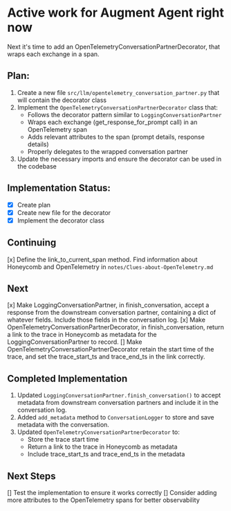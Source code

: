 # Active work for Augment Agent right now

Next it's time to add an OpenTelemetryConversationPartnerDecorator, that wraps each exchange in a span.

## Plan:

1. Create a new file `src/llm/opentelemetry_conversation_partner.py` that will contain the decorator class
2. Implement the `OpenTelemetryConversationPartnerDecorator` class that:
   - Follows the decorator pattern similar to `LoggingConversationPartner`
   - Wraps each exchange (get_response_for_prompt call) in an OpenTelemetry span
   - Adds relevant attributes to the span (prompt details, response details)
   - Properly delegates to the wrapped conversation partner
3. Update the necessary imports and ensure the decorator can be used in the codebase

## Implementation Status:
- [x] Create plan
- [x] Create new file for the decorator
- [x] Implement the decorator class

## Continuing
[x] Define the link_to_current_span method.
Find information about Honeycomb and OpenTelemetry in `notes/Clues-about-OpenTelemetry.md`

## Next

[x] Make LoggingConversationPartner, in finish_conversation, accept a response from the downstream conversation partner, containing a dict of whatever fields. Include those fields in the conversation log.
[x] Make OpenTelemetryConversationPartnerDecorator, in finish_conversation, return a link to the trace in Honeycomb as metadata for the LoggingConversationPartner to record.
[] Make OpenTelemetryConversationPartnerDecorator retain the start time of the trace, and set the trace_start_ts and trace_end_ts in the link correctly.

## Completed Implementation

1. Updated `LoggingConversationPartner.finish_conversation()` to accept metadata from downstream conversation partners and include it in the conversation log.
2. Added `add_metadata` method to `ConversationLogger` to store and save metadata with the conversation.
3. Updated `OpenTelemetryConversationPartnerDecorator` to:
   - Store the trace start time
   - Return a link to the trace in Honeycomb as metadata
   - Include trace_start_ts and trace_end_ts in the metadata

## Next Steps

[] Test the implementation to ensure it works correctly
[] Consider adding more attributes to the OpenTelemetry spans for better observability